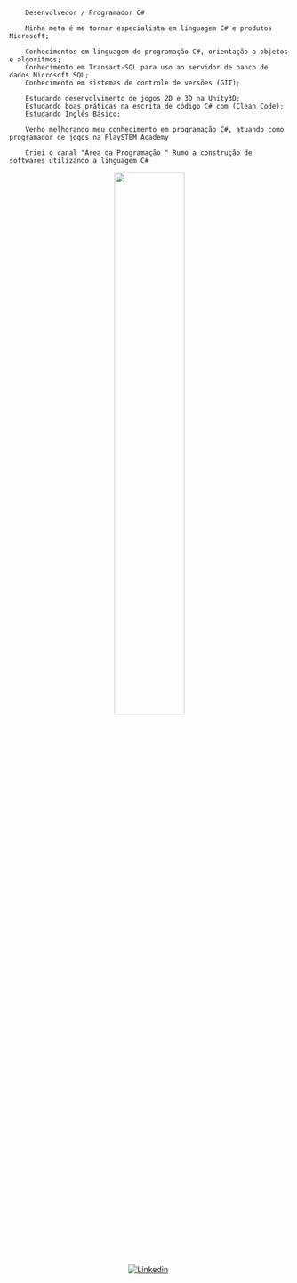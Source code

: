        Desenvolvedor / Programador C#
                
        Minha meta é me tornar especialista em linguagem C# e produtos Microsoft;
        
        Conhecimentos em linguagem de programação C#, orientação a objetos e algoritmos; 
        Conhecimento em Transact-SQL para uso ao servidor de banco de dados Microsoft SQL;
        Conhecimento em sistemas de controle de versões (GIT);

        Estudando desenvolvimento de jogos 2D e 3D na Unity3D;
        Estudando boas práticas na escrita de código C# com (Clean Code);
        Estudando Inglês Básico;           
        
        Venho melhorando meu conhecimento em programação C#, atuando como programador de jogos na PlaySTEM Academy
        
        Criei o canal "Área da Programação " Rumo a construção de softwares utilizando a linguagem C#

        

<p align="center"><img width=50% src="https://media.giphy.com/media/IThjAlJnD9WNO/giphy.gif"></p>

<p align="center">
    <a href="https://www.youtube.com/c/ÁreadaProgramação"><img alt="Linkedin" src="[https://img.shields.io/youtube/channel/subscribers/UCXKSo8RSfVmrawXleZ-_arg?style=social](https://cdn-icons-png.flaticon.com/512/3488/3488326.png)"></a><a href="https://www.linkedin.com/in/alfredo1995/" target="_blank"></a>&nbsp;
  </p>
</div>

